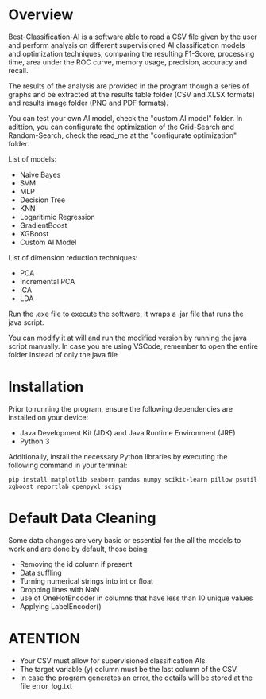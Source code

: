 # Overview
Best-Classification-AI is a software able to read a CSV file given by the user and perform analysis on different supervisioned AI classification models and optimization techniques, comparing the resulting F1-Score, processing time, area under the ROC curve, memory usage, precision, accuracy and recall.

The results of the analysis are provided in the program though a series of graphs and be extracted at the results table folder (CSV and XLSX formats) and results image folder (PNG and PDF formats). 

You can test your own AI model, check the "custom AI model" folder. In adittion, you can configurate the optimization of the Grid-Search and Random-Search, check the read_me at the "configurate optimization" folder.

List of models:
- Naive Bayes
- SVM
- MLP
- Decision Tree
- KNN
- Logaritimic Regression
- GradientBoost
- XGBoost
- Custom AI Model

List of dimension reduction techniques:
- PCA
- Incremental PCA
- ICA
- LDA

Run the .exe file to execute the software, it wraps a .jar file that runs the java script.

You can modify it at will and run the modified version by running the java script manually. In case you are using VSCode, remember to open the entire folder instead of only the java file

# Installation 
Prior to running the program, ensure the following dependencies are installed on your device:
- Java Development Kit (JDK) and Java Runtime Environment (JRE)
- Python 3

Additionally, install the necessary Python libraries by executing the following command in your terminal:
```
pip install matplotlib seaborn pandas numpy scikit-learn pillow psutil xgboost reportlab openpyxl scipy
```

# Default Data Cleaning
Some data changes are very basic or essential for the all the models to work and are done by default, those being:
- Removing the id column if present
- Data suffling
- Turning numerical strings into int or float
- Dropping lines with NaN
- use of OneHotEncoder in columns that have less than 10 unique values
- Applying LabelEncoder()

# ATENTION
- Your CSV must allow for supervisioned classification AIs.
- The target variable (y) column must be the last column of the CSV.
- In case the program generates an error, the details will be stored at the file error_log.txt
